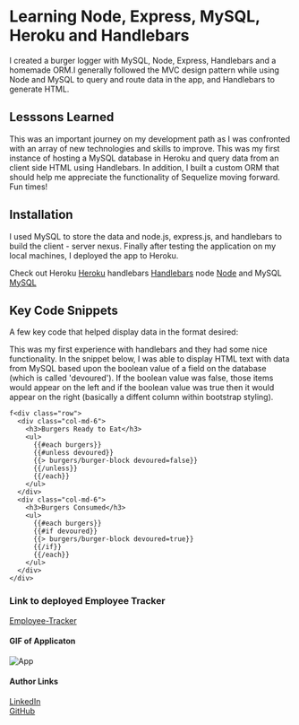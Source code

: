 # Learning Node, Express, MySQL, Heroku and Handlebars
I created a burger logger with MySQL, Node, Express, Handlebars and a homemade ORM.I generally followed the MVC design pattern while using Node and MySQL to query and route data in the app, and Handlebars to generate HTML.

## Lesssons Learned
This was an important journey on my development path as I was confronted with an array of new technologies and skills to improve. This was my first instance of hosting a MySQL database in Heroku and query data from an client side HTML using Handlebars. In addition, I built a custom ORM that should help me appreciate the functionality of Sequelize moving forward. Fun times!

## Installation
I used MySQL to store the data and node.js, express.js, and handlebars to build the client - server nexus. Finally after testing the application on my local machines, I deployed the app to Heroku. 

Check out Heroku [Heroku](https://devcenter.heroku.com/)
handlebars [Handlebars](https://handlebarsjs.com/guide/#what-is-handlebars)
node [Node](https://nodejs.org/en/)
and MySQL [MySQL](https://dev.mysql.com/doc/)

## Key Code Snippets
A few key code that helped display data in the format desired: 

This was my first experience with handlebars and they had some nice functionality. In the snippet below, I was able to display HTML text with data from MySQL based upon the boolean value of a field on the database (which is called 'devoured'). If the boolean value was false, those items would appear on the left and if the boolean value was true then it would appear on the right (basically a diffent column within bootstrap styling). 
```
f<div class="row">
  <div class="col-md-6">
    <h3>Burgers Ready to Eat</h3>
    <ul>
      {{#each burgers}}
      {{#unless devoured}}
      {{> burgers/burger-block devoured=false}}
      {{/unless}}
      {{/each}}
    </ul>
  </div>
  <div class="col-md-6">
    <h3>Burgers Consumed</h3>
    <ul>
      {{#each burgers}}
      {{#if devoured}}
      {{> burgers/burger-block devoured=true}}
      {{/if}}
      {{/each}}
    </ul>
  </div>
</div>
```

### Link to deployed Employee Tracker
[Employee-Tracker](https://glacial-wildwood-18849.herokuapp.com/)

#### GIF of Applicaton
![App](https://media.giphy.com/media/ifSwVbb5ci6NgekwtH/giphy.gif)


#### Author Links
[LinkedIn](linkedin.com/in/joel-mathen/) <br>
[GitHub](https://github.com/crackedsnowboard)

